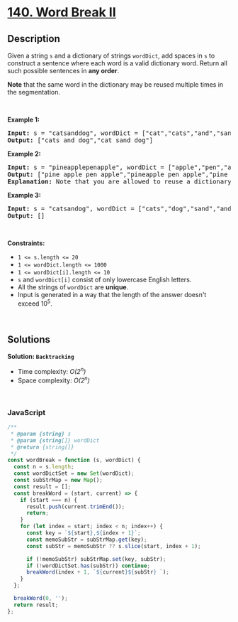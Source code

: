 # [140. Word Break II](https://leetcode.com/problems/word-break-ii)

## Description

<div class="elfjS" data-track-load="description_content"><p>Given a string <code>s</code> and a dictionary of strings <code>wordDict</code>, add spaces in <code>s</code> to construct a sentence where each word is a valid dictionary word. Return all such possible sentences in <strong>any order</strong>.</p>

<p><strong>Note</strong> that the same word in the dictionary may be reused multiple times in the segmentation.</p>

<p>&nbsp;</p>
<p><strong class="example">Example 1:</strong></p>

<pre><strong>Input:</strong> s = "catsanddog", wordDict = ["cat","cats","and","sand","dog"]
<strong>Output:</strong> ["cats and dog","cat sand dog"]
</pre>

<p><strong class="example">Example 2:</strong></p>

<pre><strong>Input:</strong> s = "pineapplepenapple", wordDict = ["apple","pen","applepen","pine","pineapple"]
<strong>Output:</strong> ["pine apple pen apple","pineapple pen apple","pine applepen apple"]
<strong>Explanation:</strong> Note that you are allowed to reuse a dictionary word.
</pre>

<p><strong class="example">Example 3:</strong></p>

<pre><strong>Input:</strong> s = "catsandog", wordDict = ["cats","dog","sand","and","cat"]
<strong>Output:</strong> []
</pre>

<p>&nbsp;</p>
<p><strong>Constraints:</strong></p>

<ul>
	<li><code>1 &lt;= s.length &lt;= 20</code></li>
	<li><code>1 &lt;= wordDict.length &lt;= 1000</code></li>
	<li><code>1 &lt;= wordDict[i].length &lt;= 10</code></li>
	<li><code>s</code> and <code>wordDict[i]</code> consist of only lowercase English letters.</li>
	<li>All the strings of <code>wordDict</code> are <strong>unique</strong>.</li>
	<li>Input is generated in a way that the length of the answer doesn't exceed&nbsp;10<sup>5</sup>.</li>
</ul>
</div>

<p>&nbsp;</p>

## Solutions

**Solution: `Backtracking`**

- Time complexity: <em>O(2<sup>n</sup>)</em>
- Space complexity: <em>O(2<sup>n</sup>)</em>

<p>&nbsp;</p>

### **JavaScript**

```js
/**
 * @param {string} s
 * @param {string[]} wordDict
 * @return {string[]}
 */
const wordBreak = function (s, wordDict) {
  const n = s.length;
  const wordDictSet = new Set(wordDict);
  const subStrMap = new Map();
  const result = [];
  const breakWord = (start, current) => {
    if (start === n) {
      result.push(current.trimEnd());
      return;
    }
    for (let index = start; index < n; index++) {
      const key = `${start},${index + 1}`;
      const memoSubStr = subStrMap.get(key);
      const subStr = memoSubStr ?? s.slice(start, index + 1);

      if (!memoSubStr) subStrMap.set(key, subStr);
      if (!wordDictSet.has(subStr)) continue;
      breakWord(index + 1, `${current}${subStr} `);
    }
  };

  breakWord(0, '');
  return result;
};
```
